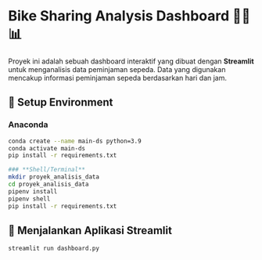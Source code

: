 # Bike Sharing Analysis Dashboard 🚴‍♂️📊

Proyek ini adalah sebuah dashboard interaktif yang dibuat dengan **Streamlit** untuk menganalisis data peminjaman sepeda. Data yang digunakan mencakup informasi peminjaman sepeda berdasarkan hari dan jam.

## 📌 Setup Environment

### **Anaconda**
```bash  
conda create --name main-ds python=3.9  
conda activate main-ds  
pip install -r requirements.txt  
```

```bash  
### **Shell/Terminal**
mkdir proyek_analisis_data  
cd proyek_analisis_data  
pipenv install  
pipenv shell  
pip install -r requirements.txt  
```

## 🚀 Menjalankan Aplikasi Streamlit

```bash  
streamlit run dashboard.py
```
